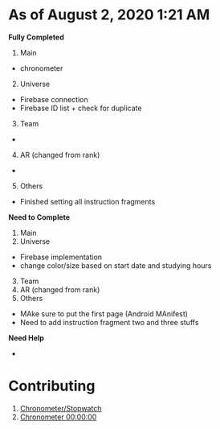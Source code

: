 # As of August 2, 2020 1:21 AM

**Fully Completed**

1. Main
- chronometer
2. Universe
- Firebase connection
- Firebase ID list + check for duplicate
3. Team
-
4. AR (changed from rank)
-
5. Others
- Finished setting all instruction fragments

**Need to Complete**

1. Main
2. Universe
- Firebase implementation
- change color/size based on start date and studying hours
3. Team
4. AR (changed from rank)
5. Others
- MAke sure to put the first page (Android MAnifest)
- Need to add instruction fragment two and three stuffs

**Need Help**

- 

# Contributing
1. [Chronometer/Stopwatch](https://www.youtube.com/watch?v=RLnb4vVkftc)
2. [Chronometer 00:00:00](https://stackoverflow.com/questions/4152569/how-to-change-format-of-chronometer)
